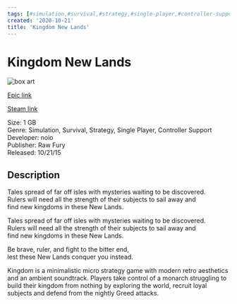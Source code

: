 ```yaml
---
tags: [#simulation,#survival,#strategy,#single-player,#controller-support,#epic,#game,#owned,#pc]
created: '2020-10-21'
title: 'Kingdom New Lands'
---
```

# Kingdom New Lands

![box art](https://cdn1.epicgames.com/undefined/offer/EGS_RawFury_KingdomNewLands_G1_PDPPromo_Image-2560x1440-7aadfb97ae5a2d4b59a3bef27ecf17fb.jpg?h=270&amp;resize=1&amp;w=480)

[Epic link](https://www.epicgames.com/store/en-US/p/kingdom-new-lands)

[Steam link](https://store.steampowered.com/app/496300/Kingdom_New_Lands/?snr=1_7_7_151_150_1)

Size: 1 GB  
Genre: Simulation, Survival, Strategy, Single Player, Controller Support  
Developer: noio  
Publisher: Raw Fury  
Released: 10/21/15  

## Description

Tales spread of far off isles with mysteries waiting to be discovered.  
Rulers will need all the strength of their subjects to sail away and  
find new kingdoms in these New Lands.

Tales spread of far off isles with mysteries waiting to be discovered.  
Rulers will need all the strength of their subjects to sail away and  
find new kingdoms in these New Lands.

Be brave, ruler, and fight to the bitter end,  
lest these New Lands conquer you instead.

Kingdom is a minimalistic micro strategy game with modern retro aesthetics and an ambient soundtrack. Players take control of a monarch struggling to build their kingdom from nothing by exploring the world, recruit loyal subjects and defend from the nightly Greed attacks.
